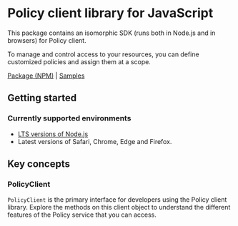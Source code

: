 # Policy client library for JavaScript

This package contains an isomorphic SDK (runs both in Node.js and in browsers) for Policy client.

To manage and control access to your resources, you can define customized policies and assign them at a scope.

[Package (NPM)](https://www.npmjs.com/package/arm-package-policy-2019-09) |
[Samples](https://github.com/Azure-Samples/azure-samples-js-management)

## Getting started

### Currently supported environments

- [LTS versions of Node.js](https://nodejs.org/about/releases/)
- Latest versions of Safari, Chrome, Edge and Firefox.




## Key concepts

### PolicyClient

`PolicyClient` is the primary interface for developers using the Policy client library. Explore the methods on this client object to understand the different features of the Policy service that you can access.

